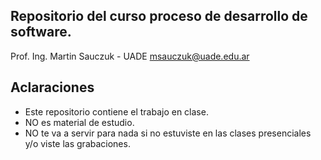## Repositorio del curso proceso de desarrollo de software.
Prof. Ing. Martin Sauczuk - UADE
msauczuk@uade.edu.ar

## Aclaraciones

- Este repositorio contiene el trabajo en clase.
- NO es material de estudio.
- NO te va a servir para nada si no estuviste en las 
clases presenciales y/o viste las grabaciones.
